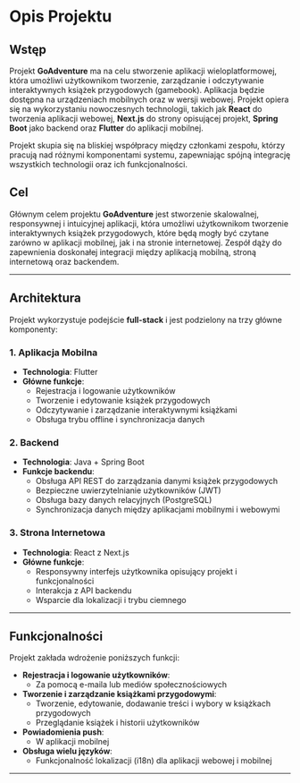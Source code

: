 # Opis Projektu

## Wstęp

Projekt **GoAdventure** ma na celu stworzenie aplikacji wieloplatformowej, która umożliwi użytkownikom tworzenie, zarządzanie i odczytywanie interaktywnych książek przygodowych (gamebook). Aplikacja będzie dostępna na urządzeniach mobilnych oraz w wersji webowej. Projekt opiera się na wykorzystaniu nowoczesnych technologii, takich jak **React** do tworzenia aplikacji webowej, **Next.js** do strony opisującej projekt, **Spring Boot** jako backend oraz **Flutter** do aplikacji mobilnej.

Projekt skupia się na bliskiej współpracy między członkami zespołu, którzy pracują nad różnymi komponentami systemu, zapewniając spójną integrację wszystkich technologii oraz ich funkcjonalności.

## Cel

Głównym celem projektu **GoAdventure** jest stworzenie skalowalnej, responsywnej i intuicyjnej aplikacji, która umożliwi użytkownikom tworzenie interaktywnych książek przygodowych, które będą mogły być czytane zarówno w aplikacji mobilnej, jak i na stronie internetowej. Zespół dąży do zapewnienia doskonałej integracji między aplikacją mobilną, stroną internetową oraz backendem.

---

## Architektura

Projekt wykorzystuje podejście **full-stack** i jest podzielony na trzy główne komponenty:

### 1. Aplikacja Mobilna

- **Technologia**: Flutter
- **Główne funkcje**:
  - Rejestracja i logowanie użytkowników
  - Tworzenie i edytowanie książek przygodowych
  - Odczytywanie i zarządzanie interaktywnymi książkami
  - Obsługa trybu offline i synchronizacja danych

### 2. Backend

- **Technologia**: Java + Spring Boot
- **Funkcje backendu**:
  - Obsługa API REST do zarządzania danymi książek przygodowych
  - Bezpieczne uwierzytelnianie użytkowników (JWT)
  - Obsługa bazy danych relacyjnych (PostgreSQL)
  - Synchronizacja danych między aplikacjami mobilnymi i webowymi

### 3. Strona Internetowa

- **Technologia**: React z Next.js
- **Główne funkcje**:
  - Responsywny interfejs użytkownika opisujący projekt i funkcjonalności
  - Interakcja z API backendu
  - Wsparcie dla lokalizacji i trybu ciemnego

---

## Funkcjonalności

Projekt zakłada wdrożenie poniższych funkcji:

- **Rejestracja i logowanie użytkowników**:
  - Za pomocą e-maila lub mediów społecznościowych
- **Tworzenie i zarządzanie książkami przygodowymi**:
  - Tworzenie, edytowanie, dodawanie treści i wybory w książkach przygodowych
  - Przeglądanie książek i historii użytkowników
- **Powiadomienia push**:
  - W aplikacji mobilnej
- **Obsługa wielu języków**:
  - Funkcjonalność lokalizacji (i18n) dla aplikacji webowej i mobilnej

---
